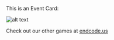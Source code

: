 This is an Event Card: 
 
 ![alt text](Block?raw=true "Event Card")  
 
 
 
 
 
 Check out our other games at [endcode.us](https://endcode.us/)